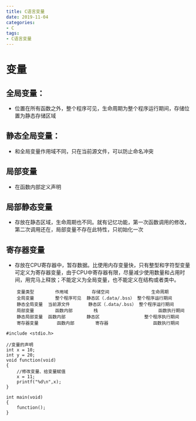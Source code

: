 ```yaml
---
title: C语言变量
date: 2019-11-04
categories: 
- C
tags: 
- C语言变量
---
```


# 变量
## 全局变量：
-	位置在所有函数之外，整个程序可见，生命周期为整个程序运行期间，存储位置为静态存储区域
## 静态全局变量：
-	和全局变量作用域不同，只在当前源文件，可以防止命名冲突
##	局部变量
-	在函数内部定义声明
##	局部静态变量
-	存放在静态区域，生命周期也不同。就有记忆功能，第一次函数调用的修改，第二次调用还在，局部变量不存在此特性，只初始化一次
##	寄存器变量
-	存放在CPU寄存器中，暂存数据。比使用内存变量快，只有整型和字符型变量可定义为寄存器变量，由于CPU中寄存器有限，尽量减少使用数量和占用时间，用完马上释放；不能定义为全局变量，也不能定义在结构或者类中。

```
	变量类型		作用域			存储空间				生命周期
	全局变量		整个程序可见	静态区（.data/.bss）	整个程序运行期间
	静态全局变量	当前源文件		静态区（.data/.bss）	整个程序运行期间
	局部变量		函数内部		栈						函数执行期间
	静态局部变量	函数内部		静态区					整个程序执行期间
	寄存器变量		函数内部		寄存器					函数执行期间
```

```
#include <stdio.h>

//变量的声明
int x = 10;
int y = 20;
void function(void)
{
	//修改变量、给变量赋值
	x = 11;
	printf("%d\n",x);
}

int main(void)
{
	function();
}
```